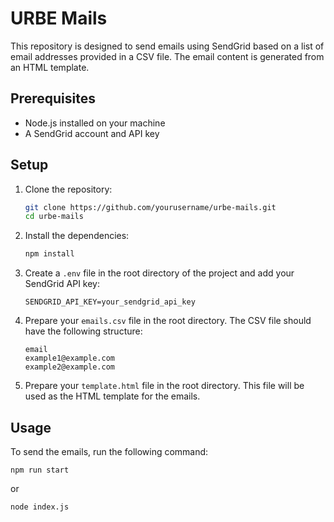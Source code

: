 # URBE Mails

This repository is designed to send emails using SendGrid based on a list of email addresses provided in a CSV file. The email content is generated from an HTML template.

## Prerequisites

- Node.js installed on your machine
- A SendGrid account and API key

## Setup

1. Clone the repository:
    ```sh
    git clone https://github.com/yourusername/urbe-mails.git
    cd urbe-mails
    ```

2. Install the dependencies:
    ```sh
    npm install
    ```

3. Create a `.env` file in the root directory of the project and add your SendGrid API key:
    ```env
    SENDGRID_API_KEY=your_sendgrid_api_key
    ```

4. Prepare your `emails.csv` file in the root directory. The CSV file should have the following structure:
    ```csv
    email
    example1@example.com
    example2@example.com
    ```

5. Prepare your `template.html` file in the root directory. This file will be used as the HTML template for the emails.

## Usage

To send the emails, run the following command:

```
npm run start
```
or
```
node index.js
```